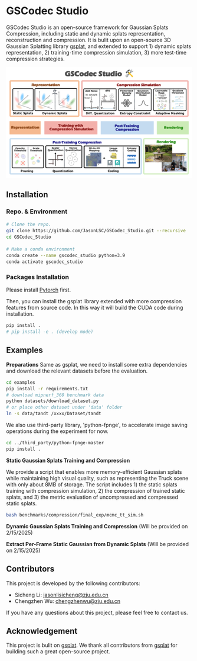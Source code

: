 # GSCodec Studio

GSCodec Studio is an open-source framework for Gaussian Splats Compression, including static and dynamic splats representation, reconstruction and compression. It is bulit upon an open-source 3D Gaussian Splatting library [gsplat](https://github.com/nerfstudio-project/gsplat), and extended to support 1) dynamic splats representation, 2) training-time compression simulation, 3) more test-time compression strategies.

![Teaser](./assets/Teaser.png)

## Installation
### Repo. & Environment
```bash
# Clone the repo.
git clone https://github.com/JasonLSC/GSCodec_Studio.git --recursive
cd GSCodec_Studio

# Make a conda environment
conda create --name gscodec_studio python=3.9
conda activate gscodec_studio
```

### Packages Installation

Please install [Pytorch](https://pytorch.org/get-started/locally/) first.

Then, you can install the gsplat library extended with more compression features from source code. In this way it will build the CUDA code during installation.

```bash
pip install .
# pip install -e . (develop mode)
```

## Examples

**Preparations**
Same as gsplat, we need to install some extra dependencies and download the relevant datasets before the evaluation.

```bash
cd examples
pip install -r requirements.txt
# download mipnerf_360 benchmark data
python datasets/download_dataset.py
# or place other dataset under 'data' folder
ln -s data/tandt /xxxx/Dataset/tandt
```

We also use third-party library, 'python-fpnge', to accelerate image saving operations during the experiment for now. 

```bash
cd ../third_party/python-fpnge-master
pip install .
```

**Static Gaussian Splats Training and Compression**

We provide a script that enables more memory-efficient Gaussian splats while maintaining high visual quality, such as representing the Truck scene with only about 8MB of storage. The script includes 1) the static splats training with compression simulation, 2) the compression of trained static splats, and 3) the metric evaluation of uncompressed and compressed static splats.

```bash
bash benchmarks/compression/final_exp/mcmc_tt_sim.sh
```

**Dynamic Gaussian Splats Training and Compression**
(Will be provided on 2/15/2025)

**Extract Per-Frame Static Gaussian from Dynamic Splats**
(Will be provided on 2/15/2025)

## Contributors

This project is developed by the following contributors:

- Sicheng Li: jasonlisicheng@zju.edu.cn
- Chengzhen Wu: chengzhenwu@zju.edu.cn

If you have any questions about this project, please feel free to contact us.

## Acknowledgement
This project is bulit on [gsplat](https://github.com/nerfstudio-project/gsplat). We thank all contributors from [gsplat](https://github.com/nerfstudio-project/gsplat) for building such a great open-source project.